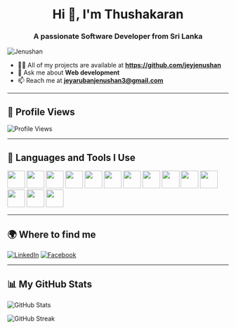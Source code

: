 <h1 align="center">Hi 👋, I'm Thushakaran</h1>
<h3 align="center">A passionate Software Developer from Sri Lanka</h3>

<p align="left"> <img src="https://komarev.com/ghpvc/?username=jeyjenushan&label=Profile%20views&color=0e75b6&style=flat" alt="Jenushan" /> </p>

- 👨‍💻 All of my projects are available at **https://github.com/jeyjenushan**
- 💬 Ask me about **Web development**
- 📫 Reach me at **jeyarubanjenushan3@gmail.com**

---

## 👀 Profile Views
![Profile Views](https://visitor-badge.laobi.icu/badge?page_id=jeyjenushan.jeyjenushan)

---

## 🚀 Languages and Tools I Use

<p align="left">
  <img src="https://cdn.jsdelivr.net/gh/devicons/devicon/icons/java/java-original.svg" width="40px"/>
  <img src="https://cdn.jsdelivr.net/gh/devicons/devicon/icons/javascript/javascript-original.svg" width="40px"/>
  <img src="https://cdn.jsdelivr.net/gh/devicons/devicon/icons/typescript/typescript-original.svg" width="40px"/>
  <img src="https://cdn.jsdelivr.net/gh/devicons/devicon/icons/react/react-original.svg" width="40px"/>
  <img src="https://cdn.jsdelivr.net/gh/devicons/devicon/icons/html5/html5-original.svg" width="40px"/>
  <img src="https://cdn.jsdelivr.net/gh/devicons/devicon/icons/android/android-original.svg" width="40px"/>
  <img src="https://cdn.jsdelivr.net/gh/devicons/devicon/icons/spring/spring-original.svg" width="40px"/>
  <img src="https://cdn.jsdelivr.net/gh/devicons/devicon/icons/flutter/flutter-original.svg" width="40px"/>
  <img src="https://cdn.jsdelivr.net/gh/devicons/devicon/icons/kotlin/kotlin-original.svg" width="40px"/>
  <img src="https://cdn.jsdelivr.net/gh/devicons/devicon/icons/mongodb/mongodb-original.svg" width="40px"/>
  <img src="https://cdn.jsdelivr.net/gh/devicons/devicon/icons/mysql/mysql-original.svg" width="40px"/>
  <img src="https://cdn.jsdelivr.net/gh/devicons/devicon/icons/photoshop/photoshop-plain.svg" width="40px"/>
  <img src="https://cdn.jsdelivr.net/gh/devicons/devicon/icons/figma/figma-original.svg" width="40px"/>
  <img src="https://cdn.jsdelivr.net/gh/devicons/devicon/icons/git/git-original.svg" width="40px"/>
</p>

---

## 🌍 Where to find me

[![LinkedIn](https://img.shields.io/badge/LinkedIn-blue?logo=linkedin&logoColor=white)](https://www.linkedin.com/in/jeyaruban-jenusan-6118b5275/)
[![Facebook](https://img.shields.io/badge/Facebook-blue?logo=facebook&logoColor=white)](https://www.facebook.com/jenu.jenu.311056/)

---

## 📊 My GitHub Stats


<p align="left">
  <img src="https://github-readme-stats.vercel.app/api?username=jeyjenushan&show_icons=true&count_private=true&include_all_commits=true&theme=tokyonight" alt="GitHub Stats" />
</p>

<p align="left">
  <img src="https://github-readme-streak-stats.herokuapp.com/?user=jeyjenushan&theme=tokyonight&hide_border=true" alt="GitHub Streak" />
</p>

